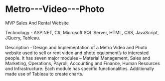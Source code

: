# Metro---Video---Photo

MVP Sales And Rental Website

Technology - ASP.NET, C#, Microsoft SQL Server, HTML, CSS, JavaScript, JQuery, Tableau.

Description - Design and Implementation of a Metro Video and Photo website used to sell or rent video and photo equipment’s to interested people. It has seven major modules – Material Management, Sales and Marketing, Operations, Payroll, Accounting and Finance, Human Resources and Infrastructure. Each module has specific functionalities. Additionally made use of Tableau to create charts.
